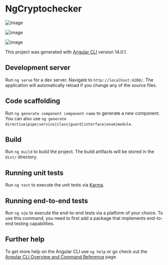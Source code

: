 # NgCryptochecker

![image](https://user-images.githubusercontent.com/72495167/176225343-ee92d0bf-866d-4aab-8ac4-75ce166c6ce6.png)

![image](https://user-images.githubusercontent.com/72495167/176225475-a50f34b1-b03b-4416-87df-0528cec42b4a.png)

![image](https://user-images.githubusercontent.com/72495167/176225603-19645a5f-b6fa-4cb9-9999-dded8db19cef.png)

This project was generated with [Angular CLI](https://github.com/angular/angular-cli) version 14.0.1.

## Development server

Run `ng serve` for a dev server. Navigate to `http://localhost:4200/`. The application will automatically reload if you change any of the source files.

## Code scaffolding

Run `ng generate component component-name` to generate a new component. You can also use `ng generate directive|pipe|service|class|guard|interface|enum|module`.

## Build

Run `ng build` to build the project. The build artifacts will be stored in the `dist/` directory.

## Running unit tests

Run `ng test` to execute the unit tests via [Karma](https://karma-runner.github.io).

## Running end-to-end tests

Run `ng e2e` to execute the end-to-end tests via a platform of your choice. To use this command, you need to first add a package that implements end-to-end testing capabilities.

## Further help

To get more help on the Angular CLI use `ng help` or go check out the [Angular CLI Overview and Command Reference](https://angular.io/cli) page.
